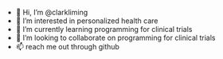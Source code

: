 - 👋 Hi, I’m @clarkliming
- 👀 I’m interested in personalized health care
- 🌱 I’m currently learning programming for clinical trials
- 💞️ I’m looking to collaborate on programming for clinical trials
- 📫 reach me out through github

<!---
clarkliming/clarkliming is a ✨ special ✨ repository because its `README.md` (this file) appears on your GitHub profile.
You can click the Preview link to take a look at your changes.
--->
